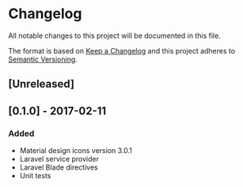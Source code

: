 # Changelog

All notable changes to this project will be documented in this file.

The format is based on [Keep a Changelog](http://keepachangelog.com/en/0.3.0/) 
and this project adheres to [Semantic Versioning](http://semver.org/).

## [Unreleased]

## [0.1.0] - 2017-02-11

### Added

- Material design icons version 3.0.1
- Laravel service provider
- Laravel Blade directives
- Unit tests
